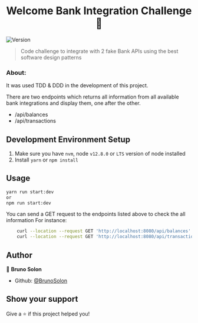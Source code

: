 <h1 align="center">Welcome Bank Integration Challenge 👋</h1>
<p>
  <img alt="Version" src="https://img.shields.io/badge/version-1.0.0-blue.svg?cacheSeconds=2592000" />
</p>

> Code challenge to integrate with 2 fake Bank APIs using the best software design patterns

### About:
It was used TDD & DDD in the development of this project.

There are two endpoints which returns all information from all available bank integrations and display them, one after the other.
 - /api/balances
 - /api/transactions

## Development Environment Setup

1.  Make sure you have `nvm`, node `v12.8.0` or `LTS` version of node installed
2.  Install `yarn` or `npm install`

## Usage

```sh
yarn run start:dev
or
npm run start:dev
```

You can send a GET request to the endpoints listed above to check the all information
For instance:
```sh 
    curl --location --request GET 'http://localhost:8080/api/balances'
    curl --location --request GET 'http://localhost:8080/api/transactions'
```

## Author

👤 **Bruno Solon**

* Github: [@BrunoSolon](https://github.com/BrunoSolon)

## Show your support

Give a ⭐️ if this project helped you!
